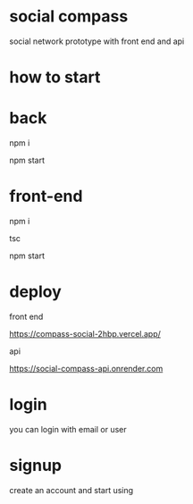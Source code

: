 # social compass

social network prototype with front end and api

# how to start
# back
npm i

npm start

# front-end

npm i 

tsc 

npm start

# deploy

front end


https://compass-social-2hbp.vercel.app/

api 


https://social-compass-api.onrender.com

# login

you can login with email or user

# signup 

create an account and start using
